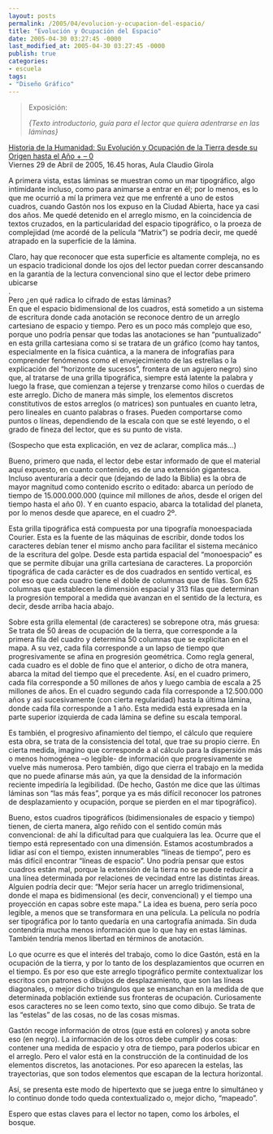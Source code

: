```yaml
---
layout: posts
permalink: /2005/04/evolucion-y-ocupacion-del-espacio/
title: "Evolución y Ocupación del Espacio"
date: 2005-04-30 03:27:45 -0000
last_modified_at: 2005-04-30 03:27:45 -0000
publish: true
categories:
- escuela
tags:
- "Diseño Gráfico"
---
```

> Exposición:
>
> _{Texto introductorio, guía para el lector que quiera adentrarse en las láminas}_

[Historia de la Humanidad: Su Evolución y Ocupación de la Tierra desde su Origen hasta el Año + – 0](http://www.ead.pucv.cl/2005/exposicion-de-la-historia-de-la-humanidad/)  
Viernes 29 de Abril de 2005, 16.45 horas, Aula Claudio Girola

A primera vista, estas láminas se muestran como un mar tipográfico, algo intimidante incluso, como para animarse a entrar en él; por lo menos, es lo que me ocurrió a mí la primera vez que me enfrenté a uno de estos cuadros, cuando Gastón nos los expuso en la Ciudad Abierta, hace ya casi dos años. Me quedé detenido en el arreglo mismo, en la coincidencia de textos cruzados, en la particularidad del espacio tipográfico, o la proeza de complejidad (me acordé de la película “Matrix”) se podría decir, me quedé atrapado en la superficie de la lámina.

Claro, hay que reconocer que esta superficie es altamente compleja, no es un espacio tradicional donde los ojos del lector puedan correr descansando en la garantía de la lectura convencional sino que el lector debe primero ubicarse  
.  
Pero ¿en qué radica lo cifrado de estas láminas?  
En que el espacio bidimensional de los cuadros, está sometido a un sistema de escritura donde cada anotación se reconoce dentro de un arreglo cartesiano de espacio y tiempo. Pero es un poco más complejo que eso, porque uno podría pensar que todas las anotaciones se han “puntualizado” en esta grilla cartesiana como si se tratara de un gráfico (como hay tantos, especialmente en la física cuántica, a la manera de infografías para comprender fenómenos como el envejecimiento de las estrellas o la explicación del “horizonte de sucesos”, frontera de un agujero negro) sino que, al tratarse de una grilla tipográfica, siempre está latente la palabra y luego la frase, que comienzan a tejerse y trenzarse como hilos o cuerdas de este arreglo. Dicho de manera más simple, los elementos discretos constitutivos de estos arreglos (o matrices) son puntuales en cuanto letra, pero lineales en cuanto palabras o frases. Pueden comportarse como puntos o líneas, dependiendo de la escala con que se esté leyendo, o el grado de fineza del lector, que es su punto de vista.

(Sospecho que esta explicación, en vez de aclarar, complica más…)

Bueno, primero que nada, el lector debe estar informado de que el material aquí expuesto, en cuanto contenido, es de una extensión gigantesca. Incluso aventuraría a decir que (dejando de lado la Biblia) es la obra de mayor magnitud como contenido escrito o editado: abarca un período de tiempo de 15.000.000.000 (quince mil millones de años, desde el origen del tiempo hasta el año 0). Y en cuanto espacio, abarca la totalidad del planeta, por lo menos desde que aparece, en el cuadro 2º.

Esta grilla tipográfica está compuesta por una tipografía monoespaciada Courier. Esta es la fuente de las máquinas de escribir, donde todos los caracteres debían tener el mismo ancho para facilitar el sistema mecánico de la escritura del golpe. Desde esta partida espacial del “monoespacio” es que se permite dibujar una grilla cartesiana de caracteres. La proporción tipográfica de cada carácter es de dos cuadrados en sentido vertical, es por eso que cada cuadro tiene el doble de columnas que de filas. Son 625 columnas que establecen la dimensión espacial y 313 filas que determinan la progresión temporal a medida que avanzan en el sentido de la lectura, es decir, desde arriba hacia abajo.

Sobre esta grilla elemental (de caracteres) se sobrepone otra, más gruesa: Se trata de 50 áreas de ocupación de la tierra, que corresponde a la primera fila del cuadro y determina 50 columnas que se explicitan en el mapa. A su vez, cada fila corresponde a un lapso de tiempo que progresivamente se afina en progresión geométrica. Como regla general, cada cuadro es el doble de fino que el anterior, o dicho de otra manera, abarca la mitad del tiempo que el precedente. Así, en el cuadro primero, cada fila corresponde a 50 millones de años y luego cambia de escala a 25 millones de años. En el cuadro segundo cada fila corresponde a 12.500.000 años y así sucesivamente (con cierta regularidad) hasta la última lámina, donde cada fila corresponde a 1 año. Esta medida está expresada en la parte superior izquierda de cada lámina se define su escala temporal.

Es también, el progresivo afinamiento del tiempo, el cálculo que requiere esta obra, se trata de la consistencia del total, que trae su propio cierre. En cierta medida, imagino que corresponde a al cálculo para la dispersión más o menos homogénea –o legible- de información que progresivamente se vuelve más numerosa. Pero también, digo que cierra el trabajo en la medida que no puede afinarse más aún, ya que la densidad de la información reciente impediría la legibilidad. (De hecho, Gastón me dice que las últimas láminas son “las más feas”, porque ya es más difícil reconocer los patrones de desplazamiento y ocupación, porque se pierden en el mar tipográfico).

Bueno, estos cuadros tipográficos (bidimensionales de espacio y tiempo) tienen, de cierta manera, algo reñido con el sentido común más convencional: de ahí la dificultad para que cualquiera las lea. Ocurre que el tiempo está representado con una dimensión. Estamos acostumbrados a lidiar así con el tiempo, existen innumerables “líneas de tiempo”, pero es más difícil encontrar “líneas de espacio”. Uno podría pensar que estos cuadros están mal, porque la extensión de la tierra no se puede reducir a una línea determinada por relaciones de vecindad entre las distintas áreas. Alguien podría decir que: “Mejor sería hacer un arreglo tridimensional, donde el mapa es bidimensional (es decir, convencional) y el tiempo una proyección en capas sobre este mapa.” La idea es buena, pero sería poco legible, a menos que se transformara en una película. La película no podría ser tipográfica por lo tanto quedaría en una cartografía animada. Sin duda contendría mucha menos información que lo que hay en estas láminas. También tendría menos libertad en términos de anotación.

Lo que ocurre es que el interés del trabajo, como lo dice Gastón, está en la ocupación de la tierra, y por lo tanto de los desplazamientos que ocurren en el tiempo. Es por eso que este arreglo tipográfico permite contextualizar los escritos con patrones o dibujos de desplazamiento, que son las líneas diagonales, o mejor dicho triángulos que se ensanchan en la medida de que determinada población extiende sus fronteras de ocupación. Curiosamente esos caracteres no se leen como texto, sino que como dibujo. Se trata de las “estelas” de las cosas, no de las cosas mismas.

Gastón recoge información de otros (que está en colores) y anota sobre eso (en negro). La información de los otros debe cumplir dos cosas: contener una medida de espacio y otra de tiempo, para poderlos ubicar en el arreglo. Pero el valor está en la construcción de la continuidad de los elementos discretos, las anotaciones. Por eso aparecen la estelas, las trayectorias, que son todos elementos que escapan de la lectura horizontal.

Así, se presenta este modo de hipertexto que se juega entre lo simultáneo y lo continuo donde todo queda contextualizado o, mejor dicho, “mapeado”.

Espero que estas claves para el lector no tapen, como los árboles, el bosque.
